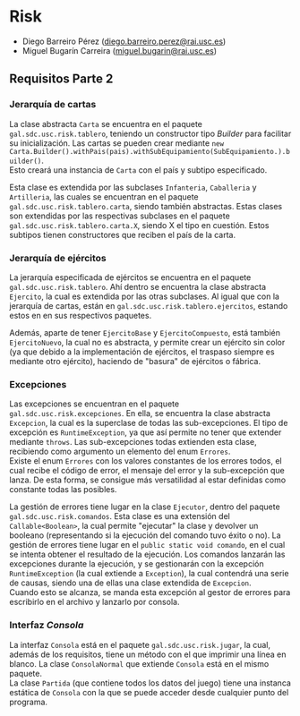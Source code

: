 # Risk

- Diego Barreiro Pérez ([diego.barreiro.perez@rai.usc.es](mailto:diego.barreiro.perez@rai.usc.es))
- Miguel Bugarín Carreira ([miguel.bugarin@rai.usc.es](mailto:miguel.bugarin@rai.usc.es))

## Requisitos Parte 2

### Jerarquía de cartas

La clase abstracta `Carta` se encuentra en el paquete `gal.sdc.usc.risk.tablero`, teniendo un constructor tipo
_Builder_ para facilitar su inicialización. Las cartas se pueden crear mediante
`new Carta.Builder().withPais(pais).withSubEquipamiento(SubEquipamiento.).builder()`.  
Esto creará una instancia de `Carta` con el país y subtipo especificado.

Esta clase es extendida por las subclases `Infanteria`, `Caballeria` y `Artilleria`, las cuales se encuentran en
el paquete `gal.sdc.usc.risk.tablero.carta`, siendo también abstractas. Estas clases son extendidas por las
respectivas subclases en el paquete `gal.sdc.usc.risk.tablero.carta.X`, siendo X el tipo en cuestión. Estos subtipos
tienen constructores que reciben el país de la carta.

### Jerarquía de ejércitos

La jerarquía especificada de ejércitos se encuentra en el paquete `gal.sdc.usc.risk.tablero`. Ahí dentro se encuentra
la clase abstracta `Ejercito`, la cual es extendida por las otras subclases. Al igual que con la jerarquía de cartas,
están en `gal.sdc.usc.risk.tablero.ejercitos`, estando estos en en sus respectivos paquetes.

Además, aparte de tener `EjercitoBase` y `EjercitoCompuesto`, está también `EjercitoNuevo`, la cual no es abstracta,
y permite crear un ejército sin color (ya que debido a la implementación de ejércitos, el traspaso siempre es mediante
otro ejército), haciendo de "basura" de ejércitos o fábrica.

### Excepciones

Las excepciones se encuentran en el paquete `gal.sdc.usc.risk.excepciones`. En ella, se encuentra la clase abstracta
`Excepcion`, la cual es la superclase de todas las sub-excepciones. El tipo de excepción es `RuntimeException`, ya
que así permite no tener que extender mediante `throws`. Las sub-excepciones todas extienden esta clase,
recibiendo como argumento un elemento del enum `Errores`.  
Existe el enum `Errores` con los valores constantes de los errores todos, el cual recibe el código de error, el mensaje
del error y la sub-excepción que lanza. De esta forma, se consigue más versatilidad al estar definidas como constante
todas las posibles.

La gestión de errores tiene lugar en la clase `Ejecutor`, dentro del paquete `gal.sdc.usc.risk.comandos`. Esta clase
es una extensión del `Callable<Boolean>`, la cual permite "ejecutar" la clase y devolver un booleano (representando
si la ejecución del comando tuvo éxito o no). La gestión de errores tiene lugar en el `public static void comando`,
en el cual se intenta obtener el resultado de la ejecución. Los comandos lanzarán las excepciones durante la ejecución,
y se gestionarán con la excepción `RuntimeException` (la cual extiende a `Exception`), la cual contendrá una serie de
causas, siendo una de ellas una clase extendida de `Excepcion`.  
Cuando esto se alcanza, se manda esta excepción al gestor de errores para escribirlo en el archivo y lanzarlo por
consola.

### Interfaz _Consola_

La interfaz `Consola` está en el paquete `gal.sdc.usc.risk.jugar`, la cual, además de los requisitos, tiene un método
con el que imprimir una línea en blanco. La clase `ConsolaNormal` que extiende `Consola` está en el mismo paquete.  
La clase `Partida` (que contiene todos los datos del juego) tiene una instanca estática de `Consola` con la que se
puede acceder desde cualquier punto del programa.
